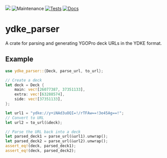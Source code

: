 [![](https://img.shields.io/crates/v/ydke_parser.svg)](https://crates.io/crates/ydke_parser)
![Maintenance](https://img.shields.io/badge/maintenance-activly--developed-brightgreen.svg)
[![Tests](https://img.shields.io/github/actions/workflow/status/Satellaa/ydke_parser/miri.yml)](https://github.com/Satellaa/ydke_parser/actions)
[![Docs](https://docs.rs/ydke_parser/badge.svg)](https://docs.rs/ydke_parser)

# ydke_parser

A crate for parsing and generating YGOPro deck URLs in the YDKE format.

## Example

```rust
use ydke_parser::{Deck, parse_url, to_url};

// Create a deck
let deck = Deck {
    main: vec![26077387, 37351133],
    extra: vec![63288574],
    side: vec![37351133],
};

let url1 = "ydke://y+iNAd3uOQI=!/rTFAw==!3e45Ag==!";
// Convert to URL
let url2 = to_url(&deck);

// Parse the URL back into a deck
let parsed_deck1 = parse_url(&url1).unwrap();
let parsed_deck2 = parse_url(&url2).unwrap();
assert_eq!(deck, parsed_deck1);
assert_eq!(deck, parsed_deck2);
```

